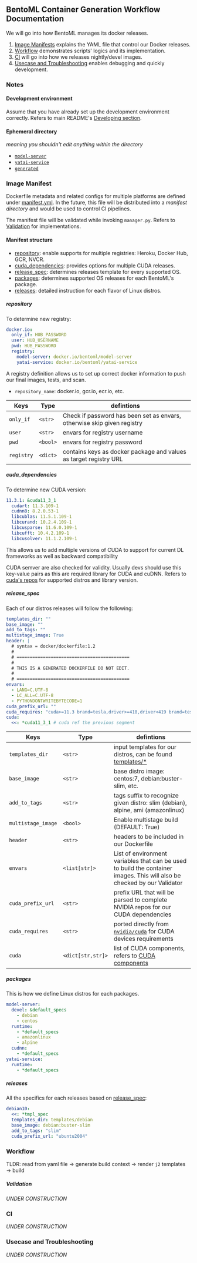 ## BentoML Container Generation Workflow Documentation

We will go into how BentoML manages its docker releases.

1. [Image Manifests](#image-manifest) explains the YAML file that control our Docker releases.
1. [Workflow](#workflow) demonstrates scripts' logics and its implementation.
1. [CI](#ci) will go into how we releases nightly/devel images.
1. [Usecase and Troubleshooting](#usecase-and-troubleshooting) enables debugging and quickly development.

### Notes

#### Development environment

Assume that you have already set up the development environment correctly. Refers to main README's [Developing section](https://github.com/bentoml/BentoML/tree/master/docker#developing).

#### Ephemeral directory

_meaning you shouldn't edit anything within the directory_

- [```model-server```](./model-server)
- [```yatai-service```](./yatai-service)
- [```generated```](../generated)

### Image Manifest

Dockerfile metadata and related configs for multiple platforms are defined under [manifest.yml](../manifest.yml).
In the future, this file will be distributed into a *manifest directory* and would be used to control CI pipelines.

The manifest file will be validated while invoking `manager.py`. Refers to [Validation](#validation) for implementations.

#### Manifest structure
- [repository](#repository): enable supports for multiple registries: Heroku, Docker Hub, GCR, NVCR.
- [cuda_dependencies](#cuda_dependencies): provides options for multiple CUDA releases.
- [release_spec](#release_spec): determines releases template for every supported OS.
- [packages](#packages): determines supported OS releases for each BentoML's package.
- [releases](#releases): detailed instruction for each flavor of Linux distros.

##### repository

To determine new registry:
```yaml
docker.io:
  only_if: HUB_PASSWORD
  user: HUB_USERNAME
  pwd: HUB_PASSWORD
  registry:
    model-server: docker.io/bentoml/model-server
    yatai-service: docker.io/bentoml/yatai-service
```

A registry definition allows us to set up correct docker information to push our final images, tests, and scan.

- `repository_name`: docker.io, gcr.io, ecr.io, etc.

| Keys | Type | defintions |
|------|------|------------|
|`only_if`| `<str>`|Check if password has been set as envars, otherwise skip given registry| 
|`user`| `<str>`| envars for registry username| 
|`pwd`| `<bool>`|envars for registry password| 
|`registry`| `<dict>`|contains keys as docker package and values as target registry URL| 

##### cuda_dependencies

To determine new CUDA version:
```yaml
11.3.1: &cuda11_3_1
  cudart: 11.3.109-1
  cudnn8: 8.2.0.53-1
  libcublas: 11.5.1.109-1
  libcurand: 10.2.4.109-1
  libcusparse: 11.6.0.109-1
  libcufft: 10.4.2.109-1
  libcusolver: 11.1.2.109-1
```

This allows us to add multiple versions of CUDA to support for current DL frameworks as well as backward compatibility

CUDA semver are also checked for validity. Usually devs should use this key-value pairs as this 
are required library for CUDA and cuDNN. Refers to [cuda's repos](https://developer.download.nvidia.com/compute/cuda/repos/) 
for supported distros and library version.

##### release_spec

Each of our distros releases will follow the following:
```yaml
templates_dir: ""
base_image: ""
add_to_tags: ""
multistage_image: True
header: |
  # syntax = docker/dockerfile:1.2
  #
  # ===========================================
  #
  # THIS IS A GENERATED DOCKERFILE DO NOT EDIT.
  #
  # ===========================================
envars:
  - LANG=C.UTF-8
  - LC_ALL=C.UTF-8
  - PYTHONDONTWRITEBYTECODE=1
cuda_prefix_url: ""
cuda_requires: "cuda>=11.3 brand=tesla,driver>=418,driver<419 brand=tesla,driver>=440,driver<441 driver>=450"
cuda:
  <<: *cuda11_3_1 # cuda ref the previous segment
```

| Keys | Type | defintions |
|------|------|------------|
|`templates_dir`| `<str>`|input templates for our distros, can be found [templates/*](../templates)| 
|`base_image`| `<str>`| base distro image: centos:7, debian:buster-slim, etc.| 
|`add_to_tags`| `<str>`|tags suffix to recognize given distro: slim (debian), alpine, ami (amazonlinux)| 
|`multistage_image`| `<bool>`|Enable multistage build (DEFAULT: True)| 
|`header`| `<str>`|headers to be included in our Dockerfile| 
|`envars`| `<list[str]>`|List of environment variables that can be used to build the container images. This will also be checked by our Validator| 
|`cuda_prefix_url`| `<str>`|prefix URL that will be parsed to complete NVIDIA repos for our CUDA dependencies| 
|`cuda_requires`| `<str>`|ported directly from [`nvidia/cuda`](https://hub.docker.com/r/nvidia/cuda) for CUDA devices requirements| 
|`cuda`| `<dict[str,str]>`|list of CUDA components, refers to [CUDA components](#cuda_dependencies)| 

##### packages

This is how we define Linux distros for each packages.
```yaml
model-server:
  devel: &default_specs
    - debian
    - centos
  runtime:
    - *default_specs
    - amazonlinux
    - alpine
  cudnn:
    - *default_specs
yatai-service:
  runtime:
    - *default_specs
```

##### releases

All the specifics for each releases based on [release_spec](#release_spec):
```yaml
debian10:
  <<: *tmpl_spec
  templates_dir: templates/debian
  base_image: debian:buster-slim
  add_to_tags: "slim"
  cuda_prefix_url: "ubuntu2004"
```

### Workflow

TLDR: read from yaml file &rarr; generate build context &rarr; render `j2` templates &rarr; build 

##### Validation

*UNDER CONSTRUCTION*

### CI

*UNDER CONSTRUCTION*

### Usecase and Troubleshooting

*UNDER CONSTRUCTION*